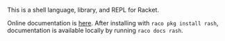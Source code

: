 This is a shell language, library, and REPL for Racket.

Online documentation is [here](http://docs.racket-lang.org/rash@rash/index.html).
After installing with `raco pkg install rash`, documentation
is available locally by running `raco docs rash`.

